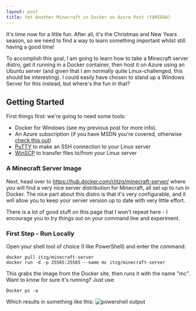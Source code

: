 ```yaml
---
layout: post
title: Yet Another Minecraft in Docker on Azure Post (YAMIDOA)
---
```

It's time now for a little fun. After all, it's the Christmas and New Years season, so we need to find a way to learn something important whilst still having a good time!

To accomplish this goal, I am going to learn how to take a Minecraft server distro, get it running in a Docker container, then host it on Azure using an Ubuntu server (and given that I am normally quite Linux-challenged, this should be interesting). I could easily have chosen to stand up a Windows Server for this instead, but where's the fun in that?

## Getting Started

First things first: we're going to need some tools:
  * Docker for Windows (see my previous post for more info).
  * An Azure subscription (if you have MSDN you're covered, otherwise [check this out](https://azure.microsoft.com/en-us/free/))
  * [PuTTY](http://www.chiark.greenend.org.uk/~sgtatham/putty/download.html) to make an SSH connection to your Linux server
  * [WinSCP](https://winscp.net/eng/download.php) to transfer files to/from your Linux server

### A Minecraft Server Image
Next, head over to https://hub.docker.com/r/itzg/minecraft-server/ where you will find a very nice server distribution for Minecraft, all set up to run in Docker. The nice part about this distro is that it's very configurable, and it will allow you to keep your server version up to date with very little effort.

There is a lot of good stuff on this page that I won't repeat here - I encourage you to try things out on your command line and experiment.

### First Step - Run Locally
Open your shell tool of choice (I like PowerShell) and enter the command:
```
docker pull itzg/minecraft-server
docker run -d -p 25565:25565 --name mc itzg/minecraft-server
```
This grabs the image from the Docker site, then runs it with the name "mc". Want to know for sure it's running? Just use:
```
Docker ps -a
```
Which results in something like this: 
![powershell output](https://raw.githubusercontent.com/tdallmann/tdallmann.github.io/master/images/ps.PNG)
